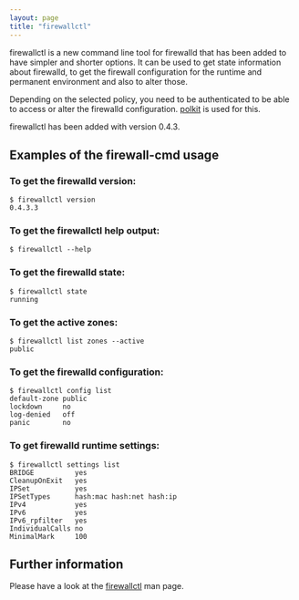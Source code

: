 ```yaml
---
layout: page
title: "firewallctl"
---
```


firewallctl is a new command line tool for firewalld that has been added to have simpler and shorter options. It can be used to get state information about firewalld, to get the firewall configuration for the runtime and permanent environment and also to alter those.

Depending on the selected policy, you need to be authenticated to be able to access or alter the firewalld configuration. [polkit](http://www.freedesktop.org/wiki/Software/polkit) is used for this.

firewallctl has been added with version 0.4.3.

## Examples of the firewall-cmd usage

### To get the firewalld version:

    $ firewallctl version
    0.4.3.3

### To get the firewallctl help output:

    $ firewallctl --help

### To get the firewalld state:

    $ firewallctl state
    running

### To get the active zones:

    $ firewallctl list zones --active
    public

### To get the firewalld configuration:

    $ firewallctl config list
    default-zone public
    lockdown     no
    log-denied   off
    panic        no

### To get firewalld runtime settings:

    $ firewallctl settings list
    BRIDGE          yes
    CleanupOnExit   yes
    IPSet           yes
    IPSetTypes      hash:mac hash:net hash:ip
    IPv4            yes
    IPv6            yes
    IPv6_rpfilter   yes
    IndividualCalls no
    MinimalMark     100

## Further information

Please have a look at the [firewallctl](../man-pages/firewallctl.html) man page.
